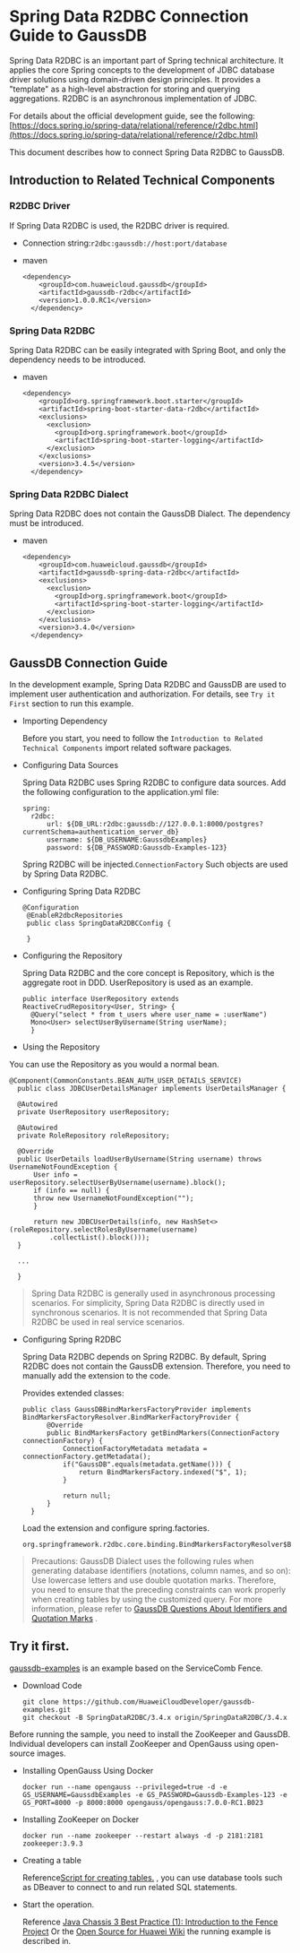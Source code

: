 # Spring Data R2DBC Connection Guide to GaussDB

Spring Data R2DBC is an important part of Spring technical architecture. It applies the core Spring concepts to the development of JDBC database driver solutions using domain-driven design principles. It provides a "template" as a high-level abstraction for storing and querying aggregations. R2DBC is an asynchronous implementation of JDBC.

For details about the official development guide, see the following: [https://docs.spring.io/spring-data/relational/reference/r2dbc.html](https://docs.spring.io/spring-data/relational/reference/r2dbc.html)

This document describes how to connect Spring Data R2DBC to GaussDB.

## Introduction to Related Technical Components

### R2DBC Driver

If Spring Data R2DBC is used, the R2DBC driver is required.

 *  Connection string:`r2dbc:gaussdb://host:port/database`
 *  maven
    
    ```
    <dependency>
        <groupId>com.huaweicloud.gaussdb</groupId>
        <artifactId>gaussdb-r2dbc</artifactId>
        <version>1.0.0.RC1</version>
      </dependency>
    ```

### Spring Data R2DBC

Spring Data R2DBC can be easily integrated with Spring Boot, and only the dependency needs to be introduced.

 *  maven
    
    ```
    <dependency>
        <groupId>org.springframework.boot.starter</groupId>
        <artifactId>spring-boot-starter-data-r2dbc</artifactId>
        <exclusions>
          <exclusion>
            <groupId>org.springframework.boot</groupId>
            <artifactId>spring-boot-starter-logging</artifactId>
          </exclusion>
        </exclusions>
        <version>3.4.5</version>
      </dependency>
    ```

### Spring Data R2DBC Dialect

Spring Data R2DBC does not contain the GaussDB Dialect. The dependency must be introduced.

 *  maven
    
    ```
    <dependency>
        <groupId>com.huaweicloud.gaussdb</groupId>
        <artifactId>gaussdb-spring-data-r2dbc</artifactId>
        <exclusions>
          <exclusion>
            <groupId>org.springframework.boot</groupId>
            <artifactId>spring-boot-starter-logging</artifactId>
          </exclusion>
        </exclusions>
        <version>3.4.0</version>
      </dependency>
    ```

## GaussDB Connection Guide

In the development example, Spring Data R2DBC and GaussDB are used to implement user authentication and authorization. For details, see `Try it First` section to run this example.

 *  Importing Dependency
    
    Before you start, you need to follow the `Introduction to Related Technical Components` import related software packages.

 *  Configuring Data Sources
    
    Spring Data R2DBC uses Spring R2DBC to configure data sources. Add the following configuration to the application.yml file:
    
    ```
    spring:
      r2dbc:
          url: ${DB_URL:r2dbc:gaussdb://127.0.0.1:8000/postgres?currentSchema=authentication_server_db}
          username: ${DB_USERNAME:GaussdbExamples}
          password: ${DB_PASSWORD:Gaussdb-Examples-123}
    ```
    
    Spring R2DBC will be injected.`ConnectionFactory` Such objects are used by Spring Data R2DBC.
 *  Configuring Spring Data R2DBC
    
    ```
    @Configuration
     @EnableR2dbcRepositories
     public class SpringDataR2DBCConfig {
    
     }
    ```
 *  Configuring the Repository
    
    Spring Data R2DBC and the core concept is Repository, which is the aggregate root in DDD. UserRepository is used as an example.
    
    ```
    public interface UserRepository extends ReactiveCrudRepository<User, String> {
      @Query("select * from t_users where user_name = :userName")
      Mono<User> selectUserByUsername(String userName);
      }
    ```
 *  Using the Repository

You can use the Repository as you would a normal bean.

```
@Component(CommonConstants.BEAN_AUTH_USER_DETAILS_SERVICE)
  public class JDBCUserDetailsManager implements UserDetailsManager {

  @Autowired
  private UserRepository userRepository;

  @Autowired
  private RoleRepository roleRepository;

  @Override
  public UserDetails loadUserByUsername(String username) throws UsernameNotFoundException {
      User info = userRepository.selectUserByUsername(username).block();
      if (info == null) {
      throw new UsernameNotFoundException("");
      }

      return new JDBCUserDetails(info, new HashSet<>(roleRepository.selectRolesByUsername(username)
          .collectList().block()));
  }

  ...

  }
```

> Spring Data R2DBC is generally used in asynchronous processing scenarios. For simplicity, Spring Data R2DBC is directly used in synchronous scenarios. It is not recommended that Spring Data R2DBC be used in real service scenarios.

 *  Configuring Spring R2DBC
    
    Spring Data R2DBC depends on Spring R2DBC. By default, Spring R2DBC does not contain the GaussDB extension. Therefore, you need to manually add the extension to the code.
    
    Provides extended classes:
    
    ```
    public class GaussDBBindMarkersFactoryProvider implements BindMarkersFactoryResolver.BindMarkerFactoryProvider {
          @Override
          public BindMarkersFactory getBindMarkers(ConnectionFactory connectionFactory) {
              ConnectionFactoryMetadata metadata = connectionFactory.getMetadata();
              if("GaussDB".equals(metadata.getName())) {
                  return BindMarkersFactory.indexed("$", 1);
              }
    
              return null;
          }
      }
    ```
    
    Load the extension and configure spring.factories.
    
    ```
    org.springframework.r2dbc.core.binding.BindMarkersFactoryResolver$BindMarkerFactoryProvider=org.apache.servicecomb.fence.authentication.GaussDBBindMarkersFactoryProvider
    ```

> Precautions: GaussDB Dialect uses the following rules when generating database identifiers (notations, column names, and so on): Use lowercase letters and use double quotation marks. Therefore, you need to ensure that the preceding constraints can work properly when creating tables by using the customized query. For more information, please refer to [GaussDB Questions About Identifiers and Quotation Marks](https://bbs.huaweicloud.com/forum/thread-0254182512348607062-1-1.html)	.

## Try it first. ##

[gaussdb-examples](https://github.com/HuaweiCloudDeveloper/gaussdb-examples)	is an example based on the ServiceComb Fence.

 *  Download Code
    
    ```
    git clone https://github.com/HuaweiCloudDeveloper/gaussdb-examples.git
    git checkout -B SpringDataR2DBC/3.4.x origin/SpringDataR2DBC/3.4.x
    ```

Before running the sample, you need to install the ZooKeeper and GaussDB. Individual developers can install ZooKeeper and OpenGauss using open-source images.

 *  Installing OpenGauss Using Docker
    
    ```
    docker run --name opengauss --privileged=true -d -e GS_USERNAME=GaussdbExamples -e GS_PASSWORD=Gaussdb-Examples-123 -e GS_PORT=8000 -p 8000:8000 opengauss/opengauss:7.0.0-RC1.B023
    ```
 *  Installing ZooKeeper on Docker
    
    ```
    docker run --name zookeeper --restart always -d -p 2181:2181 zookeeper:3.9.3
    ```
 *  Creating a table
    
    Reference[Script for creating tables.](https://github.com/HuaweiCloudDeveloper/gaussdb-examples/tree/SpringDataR2DBC/3.4.x/authentication-server/src/main/resources/sql/user.sql)	, you can use database tools such as DBeaver to connect to and run related SQL statements.
    
 *  Start the operation.
    
    Reference [Java Chassis 3 Best Practice (1): Introduction to the Fence Project](https://bbs.huaweicloud.com/blogs/433423)	Or the [Open Source for Huawei Wiki](https://gitcode.com/HuaweiCloudDeveloper/OpenSourceForHuaweiWiki)	the running example is described in.

